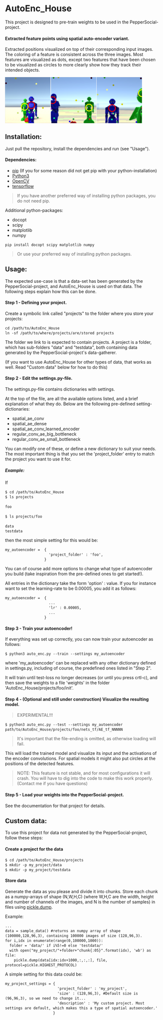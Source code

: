 # AutoEnc_House
This project is designed to pre-train weights to be used in the PepperSocial-project.

#### Extracted feature points using spatial auto-encoder variant.
Extracted positions visualized on top of their corresponding input images. The coloring of a feature is consistent across the three images. Most features are visualized as dots, except two features that have been chosen to be visualized as circles to more clearly show how they track their intended objects.

<img src="features.png" width="450"/>

## Installation:
Just pull the repository, install the dependencies and run (see "Usage").

#### Dependencies:

- [pip] (If you for some reason did not get pip with your python-installation)
- [Python3]
- [OpenCV]
- [tensorflow]

> If you have another preferred way of installing python packages, you do not need pip.

Additional python-packages:
- docopt
- scipy
- matplotlib
- numpy

```
pip install docopt scipy matplotlib numpy
```

> Or use your preferred way of installing python packages.

## Usage:

The expected use-case is that a data-set has been generated by the PepperSocial-project, and AutoEnc_House is used on that data. The following steps explain how this can be done.

#### Step 1 - Defining your project.

Create a symbolic link called "projects" to the folder where you store your projects:

```
cd /path/to/AutoEnc_House
ln -sf /path/to/where/projects/are/stored projects
```

The folder we link to is expected to contain projects. A project is a folder, which has sub-folders "data" and "testdata", both containing data generated by the PepperSocial-project's data-gatherer.

(If you want to use AutoEnc_House for other types of data, that works as well. Read "Custom data" below for how to do this)

#### Step 2 - Edit the settings.py-file.

The settings.py-file contains dictionaries with settings.

At the top of the file, are all the available options listed, and a brief explanation of what they do.
Below are the following pre-defined setting-dictionaries:
- spatial_ae_conv
- spatial_ae_dense
- spatial_ae_conv_learned_encoder
- regular_conv_ae_big_bottleneck
- regular_conv_ae_small_bottleneck

You can modify one of these, or define a new dictionary to suit your needs. The most important thing is that you set the 'project_folder' entry to match the project you want to use it for.

##### Example:
If
```
$ cd /path/to/AutoEnc_House
$ ls projects

foo

$ ls projects/foo

data
testdata
```

then the most simple setting for this would be:

```
my_autoencoder =  {
                    'project_folder' : 'foo',
                  }
```

You can of course add more options to change what type of autoencoder you build (take inspiration from the pre-defined ones to get started!).

All entries in the dictionary take the form 'option' : value.
If you for instance want to set the learning-rate to be 0.00005, you add it as follows:

```
my_autoencoder =  {
                    ...
                    'lr' : 0.00005,
                    ...
                  }
```

#### Step 3 - Train your autoencoder!

If everything was set up correctly, you can now train your autoencoder as follows:

```
$ python3 auto_enc.py --train --settings my_autoencoder
```
where 'my_autoencoder' can be replaced with any other dictionary defined in settings.py, including of course, the predefined ones listed in "Step 2".

It will train until test-loss no longer decreases (or until you press crtl-c), and then save the weights to a file 'weights' in the folder 'AutoEnc_House/projects/foo/init'.

#### Step 4 - (Optional and still under construction) Visualize the resulting model.
> EXPERIMENTAL!!!

```
$ python3 auto_enc.py --test --settings my_autoencoder path/to/AutoEnc_House/projects/foo/nets_tf/AE_tf_NNNNN
```

> It's important that the file-ending is omitted, as otherwise loading will fail.

This will load the trained model and visualize its input and the activations of the encoder convolutions. For spatial models it might also put circles at the positions of the detected features.

> NOTE: This feature is not stable, and for most configurations it will crash. You will have to dig into the code to make this work properly. (Contact me if you have questions)


#### Step 5 - Load your weights into the PepperSocial-project.

See the documentation for that project for details.


## Custom data:

To use this project for data not generated by the PepperSocial-project, follow these steps:

#### Create a project for the data
```
$ cd /path/to/AutoEnc_House/projects
$ mkdir -p my_project/data
$ mkdir -p my_project/testdata
```

#### Store data
Generate the data as you please and divide it into chunks. Store each chunk as a numpy-arrays of shape (N,W,H,C) (where W,H,C are the width, height and number of channels of the images, and N is the number of samples) in files using [pickle.dump].

Example:
```
...
data = sample_data() #returns an numpy array of shape (100000,128,96,3), containing 100000 images of size (128,96,3).
for i,idx in enumerate(range(0,100000,1000)):
  folder = 'data/' if i%5!=0 else 'testdata/'
  with open("my_project/"+folder+"chunk{:05}".format(idx), 'wb') as file:
    pickle.dump(data[idx:idx+1000,:,:,:], file, protocol=pickle.HIGHEST_PROTOCOL)
```
A simple setting for this data could be:
```
my_project_settings = {
                        'project_folder' : 'my_project',
                        'size' : (128,96,3), #Default size is (96,96,3), so we need to change it...
                        'description' : 'My custom project. Most settings are default, which makes this a type of spatial autoencoder.'
                      }
```





[Python3]: <https://www.python.org/downloads/>
[OpenCV]: <https://docs.opencv.org/3.4.1/d2/de6/tutorial_py_setup_in_ubuntu.html>
[tensorflow]: <https://www.tensorflow.org/install/>
[pickle.dump]: <https://docs.python.org/2/library/pickle.html>
[pip]: <https://stackoverflow.com/a/6587528>
